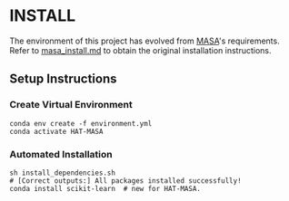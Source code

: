 # INSTALL

The environment of this project has evolved from [MASA](https://github.com/siyuanliii/masa)'s requirements. 
Refer to [masa_install.md](./masa_install.md) to obtain the original installation instructions.

## Setup Instructions

### Create Virtual Environment
```shell
conda env create -f environment.yml
conda activate HAT-MASA
```

### Automated Installation
```shell
sh install_dependencies.sh
# [Correct outputs:] All packages installed successfully!
conda install scikit-learn  # new for HAT-MASA.
```